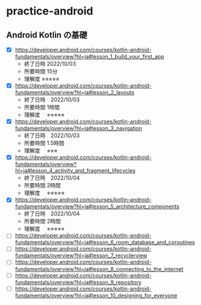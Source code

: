 # practice-android

## Android Kotlin の基礎

- [x] https://developer.android.com/courses/kotlin-android-fundamentals/overview?hl=ja#lesson_1_build_your_first_app
    - 終了日時 2022/10/03
    - 所要時間 15分
    - 理解度 ⭐︎⭐︎⭐︎⭐︎⭐︎
- [x] https://developer.android.com/courses/kotlin-android-fundamentals/overview?hl=ja#lesson_2_layouts
    - 終了日時　2022/10/03
    - 所要時間 1時間
    - 理解度 　⭐︎⭐︎⭐︎⭐︎⭐︎
- [x] https://developer.android.com/courses/kotlin-android-fundamentals/overview?hl=ja#lesson_3_navigation
    - 終了日時　2022/10/03
    - 所要時間 1.5時間
    - 理解度 　⭐︎⭐︎⭐︎
- [x] https://developer.android.com/courses/kotlin-android-fundamentals/overview?hl=ja#lesson_4_activity_and_fragment_lifecycles
    - 終了日時　2022/10/04
    - 所要時間 2時間
    - 理解度 　⭐︎⭐︎⭐︎⭐︎⭐︎
- [x] https://developer.android.com/courses/kotlin-android-fundamentals/overview?hl=ja#lesson_5_architecture_components
    - 終了日時　2022/10/04
    - 所要時間 2時間
    - 理解度 　⭐︎⭐︎⭐︎⭐︎⭐︎
- [ ] https://developer.android.com/courses/kotlin-android-fundamentals/overview?hl=ja#lesson_6_room_database_and_coroutines
- [ ] https://developer.android.com/courses/kotlin-android-fundamentals/overview?hl=ja#lesson_7_recyclerview
- [ ] https://developer.android.com/courses/kotlin-android-fundamentals/overview?hl=ja#lesson_8_connecting_to_the_internet
- [ ] https://developer.android.com/courses/kotlin-android-fundamentals/overview?hl=ja#lesson_9_repository
- [ ] https://developer.android.com/courses/kotlin-android-fundamentals/overview?hl=ja#lesson_10_designing_for_everyone

